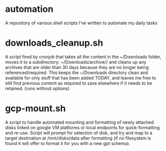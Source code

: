 # automation
A repository of various shell scripts I've written to automate my daily tasks

# downloads_cleanup.sh
A script fired by cronjob that takes all the content in the ~/Downloads folder, moves it to a subdirectory: ~/Downloads/archive/<date>/ and cleans up any archives that are older than 30 days because they are no longer being referenced/required. This keeps the ~/Downloads directory clean and available for only stuff that has been added TODAY, and leaves me free to still find previous content as required to save elsewhere if it needs to be retained. (runs without options)

# gcp-mount.sh
A script to handle automated mounting and formatting of newly attached disks linked on google VM platforms or local endpoints for quick-formatting and re-use. Script will prompt for selection of disk, and try and map to a target destination at /mnt/disks/data after formatting (if no filesystem is found it will offer to format it for you with a new gpt schema).
